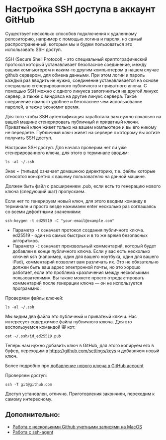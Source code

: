 # Настройка SSH доступа в аккаунт GitHub

Существует несколько способов подключения к удаленному репозиторию, например с помощью логина и пароля, но самый распространенный, которым мы и будем пользоваться это использовать SSH доступ.

SSH (Secure Shell Protocol) - это специальный криптографический протокол который устанавливает безопасное соединение, между вашим компьютером и каким-то другим компьютером в нашем случае github сервером, для обмена данными. При этом логин и пароль каждый раз вводить не нужно, соединение устанавливается на основе специально сгенерированного публичного и приватного ключа. С помощью SSH можно с одного линукса залогиниться на другой линукс сервер, а также с виндовса на другие линукс сервера. Такое соединение намного удобнее и безопаснее чем использование паролей, а также экономит время.

Для того чтобы SSH аутентификация заработала вам нужно локально на вашей машине сгенерировать публичный и приватный ключи. Приватный ключ живет только на вашем компьютере и вы его никому не передаете. Публичный ключ живет на сервере к которому вы хотите получить SSH доступ.

Настроим SSH доступ. Для начала проверим нет ли уже сгенерированного ключа, для этого в терминале вводим:

```
ls -al ~/.ssh
```

Знак ~ (тильда) означает домашнюю директорию, т.е. файлы которые относятся конкретно к вашему пользователю на данной машине.

Должен быть файл с расширением .pub, если есть то генерацию нового ключа (следующий шаг) пропускаем.

Если нет то генерируем новый ключ, для этого вводим команду в терминале и просто везде нажимаем enter несколько раз соглашаясь со всеми дефолтными значениями:

```
ssh-keygen -t ed25519 -C "your-email@example.com"
```

- Параметр `-t` означает протокол создания публичного ключа. ed25519 - один из самых быстрых и в то же время безопасных алгоритмов.
- Параметр `-С` означает произвольный комментарий, который будет добавлен в конце публичного ключа. Если у вас есть несколько ключей ssh (например, один для вашего ноутбука, один для вашего iPad), комментарий позволит вам различать их. Это не обязательно должен быть ваш адрес электронной почты, но это хорошо работает, если это проблема «различения между несколькими пользователями». Вы также можете просто отредактировать комментарий после генерации ключа — он не используется программно.

Проверяем файлы ключей:

```
ls -al ~/.ssh
```

Мы видим два файла это публичный и приватный ключи. Нас интересует содержимое файла публичного ключа. Для это воспользуемся командой 😸 кот:

```
cat ~/.ssh/id_ed25519.pub
```

Теперь нам нужно добавить ключ в GitHub, для этого копируем его в буфер, переходим в https://github.com/settings/keys и добавляем новый ключ.

Более подробно про [добавление нового ключа в GitHub account](https://docs.github.com/en/authentication/connecting-to-github-with-ssh/adding-a-new-ssh-key-to-your-github-account)

Проверяем доступ:

```
ssh -T git@github.com
```

Доступ установлен, отлично. Приготовления закончили, переходим к самому интересному.


## Дополнительно:
- [Работа с несколькими Github учетными записями на MacOS](./handling-multiple-github-accounts.md)
- [Работа с ssh-agent](./ssh-agent.md)